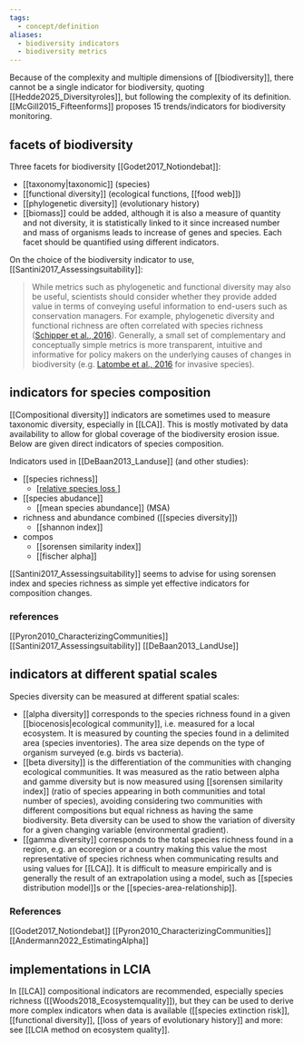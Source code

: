 ```yaml
---
tags:
  - concept/definition
aliases:
  - biodiversity indicators
  - biodiversity metrics
---
```

Because of the complexity and multiple dimensions of [[biodiversity]], there cannot be a single indicator for biodiversity, quoting [[Hedde2025_Diversityroles]], but following the complexity of its definition.
[[McGill2015_Fifteenforms]]  proposes 15 trends/indicators for biodiversity monitoring.
## facets of biodiversity
Three facets for biodiversity [[Godet2017_Notiondebat]]:
- [[taxonomy|taxonomic]] (species)
- [[functional diversity]] (ecological functions, [[food web]])
- [[phylogenetic diversity]] (evolutionary history)
- [[biomass]] could be added, although it is also a measure of quantity and not diversity, it is statistically linked to it since increased number and mass of organisms leads to increase of genes and species.
Each facet should be quantified using different indicators.

On the choice of the biodiversity indicator to use, [[Santini2017_Assessingsuitability]]:
> While metrics such as phylogenetic and functional diversity may also be useful, scientists should consider whether they provide added value in terms of conveying useful information to end-users such as conservation managers. For example, phylogenetic diversity and functional richness are often correlated with species richness ([Schipper et al., 2016](https://www.sciencedirect.com/science/article/pii/S0006320716303305?ref=pdf_download&fr=RR-2&rr=935e09b06db3d159#bb0275)). Generally, a small set of complementary and conceptually simple metrics is more transparent, intuitive and informative for policy makers on the underlying causes of changes in biodiversity (e.g. [Latombe et al., 2016](https://www.sciencedirect.com/science/article/pii/S0006320716303305?ref=pdf_download&fr=RR-2&rr=935e09b06db3d159#bb0175) for invasive species).
## indicators for species composition
[[Compositional diversity]] indicators are sometimes used to measure taxonomic diversity, especially in [[LCA]]. This is mostly motivated by data availability to allow for global coverage of the biodiversity erosion issue. Below are given direct indicators of species composition.

Indicators used in [[DeBaan2013_Landuse]] (and other studies):
- [[species richness]]
	- [[relative species loss ]](PDF)
- [[species abudance]]
	- [[mean species abundance]] (MSA)
- richness and abundance combined ([[species diversity]])
	- [[shannon index]]
- compos
	- [[sorensen similarity index]]
	- [[fischer alpha]]
	
[[Santini2017_Assessingsuitability]] seems to advise for using sorensen index and species richness as simple yet effective indicators for composition changes.
### references
[[Pyron2010_CharacterizingCommunities]]
[[Santini2017_Assessingsuitability]]
[[DeBaan2013_LandUse]]
## indicators at different spatial scales
Species diversity can be measured at different spatial scales:
- [[alpha diversity]] corresponds to the species richness found in a given [[biocenosis|ecological community]], i.e. measured for a local ecosystem. It is measured by counting the species found in a delimited area (species inventories). The area size depends on the type of organism surveyed (e.g. birds vs bacteria).
- [[beta diversity]] is the differentiation of the communities with changing ecological communities. It was measured as the ratio between alpha and gamme diversity but is now measured using [[sorensen similarity index]] (ratio of species appearing in both communities and total number of species), avoiding considering two communities with different compositions but equal richness as having the same biodiversity. Beta diversity can be used to show the variation of diversity for a given changing variable (environmental gradient).
- [[gamma diversity]] corresponds to the total species richness found in a region, e.g. an ecoregion or a country making this value the most representative of species richness when communicating results and using values for [[LCA]]. It is difficult to measure empirically and is generally the result of an extrapolation using a model, such as [[species distribution model]]s or the [[species-area-relationship]].

### References
[[Godet2017_Notiondebat]]
[[Pyron2010_CharacterizingCommunities]]
[[Andermann2022_EstimatingAlpha]]
## implementations in LCIA
In [[LCA]] compositional indicators are recommended, especially species richness ([[Woods2018_Ecosystemquality]]), but they can be used to derive more complex indicators when data is available ([[species extinction risk]], [[functional diversity]], [[loss of years of evolutionary history]] and more: see [[LCIA method on ecosystem quality]].